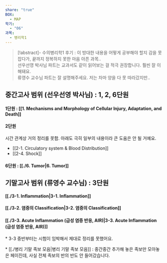```yaml
---
share: "true"
BOX:
  - MAP
학기:
  - "06"
과목:
  - 병리학1
---
```


>[!abstract]- 수의병리학1
> 후기 : 이 방대한 내용을 어떻게 공부해야 할지 감을 못 잡다가, 끝까지 정복하지 못한 마음 아픈 과목..<br>
> 선우선영 박사님 파트는 교과서도 같이 읽어보는 걸 적극 권장합니다. 훨씬 잘 이해돼요.<br>
> 류영수 교수님 파트는 잘 설명해주세요. 저는 차마 양을 다 못 따라갔지만..

## 중간고사 범위 (선우선영 박사님) : 1, 2, 6단원

#### 1단원 : [[1. Mechanisms and Morphology of Cellular Injury, Adaptation, and Death]]

#### 2단원

시간 관계상 거의 정리를 못함. 아래도 극히 일부의 내용이라 큰 도움은 안 될 거예요.
- [[2-1. Circulatory system & Blood Distribution]]
- [[2-4. Shock]] 
#### 6단원 : [[./6. Tumor|6. Tumor]]

## 기말고사 범위 (류영수 교수님) : 3단원

#### [[./3-1. Inflammation|3-1. Inflammation]]
#### [[./3-2. 염증의 Classification|3-2. 염증의 Classification]]
#### [[./3-3. Acute Inflammation (급성 염증 반응, AIR)|3-3. Acute Inflammation (급성 염증 반응, AIR)]]
\* 3-3 중반부터는 시험이 임박해서 제대로 정리를 못했어요.

\* [[./병리 기말 족보 모음|병리 기말 족보 모음]] : 중간중간 추가해 놓은 족보만 모아놓은 페이진데, 사실 전체 족보의 반의 반도 안 들어갔습니다.

